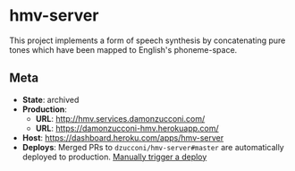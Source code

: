 # hmv-server

This project implements a form of speech synthesis by concatenating pure tones which have been mapped to English's phoneme-space.

## Meta

- **State**: archived
- **Production**:
  - **URL**: http://hmv.services.damonzucconi.com/
  - **URL**: https://damonzucconi-hmv.herokuapp.com/
- **Host**: https://dashboard.heroku.com/apps/hmv-server
- **Deploys**: Merged PRs to `dzucconi/hmv-server#master` are automatically deployed to production. [Manually trigger a deploy](https://dashboard.heroku.com/apps/damonzucconi-hmv/deploy)
